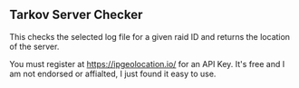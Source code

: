 ## Tarkov Server Checker

This checks the selected log file for a given raid ID and returns the location of the server. 

You must register at https://ipgeolocation.io/ for an API Key. It's free and I am not endorsed or affialted, I just found it easy to use.